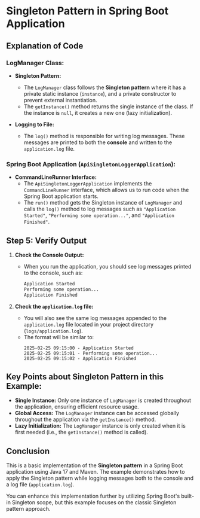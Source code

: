 # Singleton Pattern in Spring Boot Application

## Explanation of Code

### LogManager Class:

- **Singleton Pattern:**
  - The `LogManager` class follows the **Singleton pattern** where it has a private static instance (`instance`), and a private constructor to prevent external instantiation.
  - The `getInstance()` method returns the single instance of the class. If the instance is `null`, it creates a new one (lazy initialization).
  
- **Logging to File:**
  - The `log()` method is responsible for writing log messages. These messages are printed to both the **console** and written to the `application.log` file.
  
### Spring Boot Application (`ApiSingletonLoggerApplication`):

- **CommandLineRunner Interface:**
  - The `ApiSingletonLoggerApplication` implements the `CommandLineRunner` interface, which allows us to run code when the Spring Boot application starts.
  - The `run()` method gets the Singleton instance of `LogManager` and calls the `log()` method to log messages such as `"Application Started"`, `"Performing some operation..."`, and `"Application Finished"`.

## Step 5: Verify Output

1. **Check the Console Output:**
   - When you run the application, you should see log messages printed to the console, such as:
     ```bash
     Application Started
     Performing some operation...
     Application Finished
     ```

2. **Check the `application.log` file:**
   - You will also see the same log messages appended to the `application.log` file located in your project directory (`logs/application.log`).
   - The format will be similar to:
     ```plaintext
     2025-02-25 09:15:00 - Application Started
     2025-02-25 09:15:01 - Performing some operation...
     2025-02-25 09:15:02 - Application Finished
     ```

## Key Points about Singleton Pattern in this Example:

- **Single Instance:** Only one instance of `LogManager` is created throughout the application, ensuring efficient resource usage.
- **Global Access:** The `LogManager` instance can be accessed globally throughout the application via the `getInstance()` method.
- **Lazy Initialization:** The `LogManager` instance is only created when it is first needed (i.e., the `getInstance()` method is called).

## Conclusion

This is a basic implementation of the **Singleton pattern** in a Spring Boot application using Java 17 and Maven. The example demonstrates how to apply the Singleton pattern while logging messages both to the console and a log file (`application.log`).

You can enhance this implementation further by utilizing Spring Boot's built-in Singleton scope, but this example focuses on the classic Singleton pattern approach.

